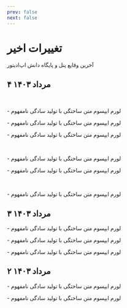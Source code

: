 ```yaml
---
prev: false
next: false
---
```

# تغییرات اخیر
آخرین وقایع پنل و پایگاه دانش اپ‌ادیتور

۴ مرداد ۱۴۰۳ <Badge type="info" text="پنل" />
 ----

‌

<Badge type="tip" text="ویژگی جدید" />

\- لورم ایپسوم متن ساختگی با تولید سادگی نامفهوم

\- لورم ایپسوم متن ساختگی با تولید سادگی نامفهوم

\- لورم ایپسوم متن ساختگی با تولید سادگی نامفهوم

‌

<Badge type="warning" text="بهبود عملکرد" />

\- لورم ایپسوم متن ساختگی با تولید سادگی نامفهوم

\- لورم ایپسوم متن ساختگی با تولید سادگی نامفهوم

‌

<Badge type="danger" text="رفع باگ" />

\- لورم ایپسوم متن ساختگی با تولید سادگی نامفهوم

۳ مرداد ۱۴۰۳ <Badge type="info" text="پایگاه دانش" />
 ----


<Badge type="tip" text="ویژگی جدید" />

\- لورم ایپسوم متن ساختگی با تولید سادگی نامفهوم

\- لورم ایپسوم متن ساختگی با تولید سادگی نامفهوم


<Badge type="warning" text="بهبود عملکرد" />

\- لورم ایپسوم متن ساختگی با تولید سادگی نامفهوم


۲ مرداد ۱۴۰۳ <Badge type="info" text="پایگاه دانش" />
 ----


<Badge type="tip" text="ویژگی جدید" />

\- لورم ایپسوم متن ساختگی با تولید سادگی نامفهوم

\- لورم ایپسوم متن ساختگی با تولید سادگی نامفهوم
